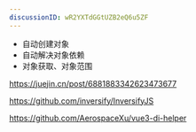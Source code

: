 ```yaml
---
discussionID: wR2YXTdGGtUZB2eQ6u5ZF
---
```

- 自动创建对象
- 自动解决对象依赖
- 对象获取、对象范围



https://juejin.cn/post/6881883342623473677

https://github.com/inversify/InversifyJS

https://github.com/AerospaceXu/vue3-di-helper